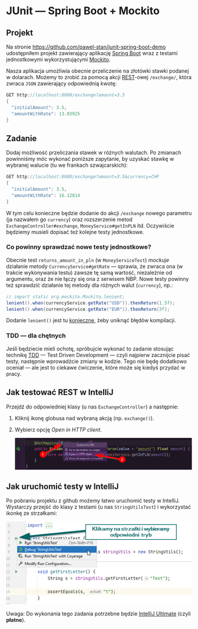 # JUnit — Spring Boot + Mockito

## Projekt

Na stronie <https://github.com/pawel-stan/junit-spring-boot-demo> udostępniłem projekt zawierający aplikację [Spring Boot](https://spring.io/projects/spring-boot) wraz z testami jednostkowymi wykorzystującymi [Mockito](https://site.mockito.org/).

Nasza aplikacja umożliwia obecnie przeliczenie na złotówki stawki podanej w dolarach. Możemy to zrobić za pomocą akcji [REST](https://en.wikipedia.org/wiki/Representational_state_transfer)-owej `/exchange/`, która zwraca `JSON` zawierający odpowiednią kwotę:

```java
GET http://localhost:8080/exchange?amount=3.5
{
  "initialAmount": 3.5,
  "amountWithRate": 13.03925
}
```

## Zadanie

Dodaj możliwość przeliczania stawek w różnych walutach. Po zmianach powinniśmy móc wykonać poniższe zapytanie, by uzyskać stawkę w wybranej walucie (tu we frankach szwajcarskich):

```java
GET http://localhost:8080/exchange?amount=3.5&currency=CHF
{
  "initialAmount": 3.5,
  "amountWithRate": 16.12814
}
```

W tym celu konieczne będzie dodanie do akcji `/exchange` nowego parametru (ja nazwałem go `currency`) oraz rozszerzenie metod `ExchangeController#exchange`, `MoneyService#getInPLN` itd. Oczywiście będziemy musieli dopisać też kolejne testy jednostkowe.

### Co powinny sprawdzać nowe testy jednostkowe?

Obecnie test `returns_amount_in_pln` (w `MoneyServiceTest`) _mockuje_ działanie metody `CurrencyService#getRate` — sprawia, że zwraca ona (w trakcie wykonywania testu) zawsze tę samą wartość, niezależnie od argumentu, oraz że nie łączy się ona z serwisem NBP. Nowe testy powinny też sprawdzić działanie tej metody dla różnych walut (`currency`), np.:

```java
// import static org.mockito.Mockito.lenient;
lenient().when(currencyService.getRate("USD")).thenReturn(1.5f);
lenient().when(currencyService.getRate("EUR")).thenReturn(3f);
```

Dodanie `lenient()` jest tu [konieczne](https://stackoverflow.com/a/52156652/2224598), żeby uniknąć błędów kompilacji.

### TDD — dla chętnych

Jeśli będziecie mieli ochotę, spróbujcie wykonać to zadanie stosując technikę [TDD](https://en.wikipedia.org/wiki/Test-driven_development) — Test Driven Development — czyli najpierw zacznijcie pisać testy, następnie wprowadźcie zmiany w kodzie. Tego nie będę dodatkowo oceniał — ale jest to ciekawe ćwiczenie, które może się kiedyś przydać w pracy.

## Jak testować REST w IntelliJ

Przejdź do odpowiedniej klasy (u nas `ExchangeController`) a następnie:

1. Kliknij ikonę globusa nad wybraną akcją (np. `exchange()`).
1. Wybierz opcję _Open in HTTP client_.

   ![REST w IntelliJ](../../images/junit/test-rest-in-intellij.png)

## Jak uruchomić testy w IntelliJ

Po pobraniu projektu z github możemy łatwo uruchomić testy w IntelliJ. Wystarczy przejść do klasy z testami (u nas `StringUtilsTest`) i wykorzystać ikonkę ze strzałkami:

![img.png](../../images/junit/run-tests-in-intellij.png)

Uwaga: Do wykonania tego zadania potrzebne będzie [IntelliJ Ultimate](https://www.jetbrains.com/idea/download) (czyli **płatne**).
